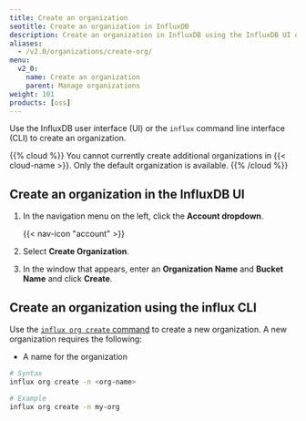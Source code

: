 ```yaml
---
title: Create an organization
seotitle: Create an organization in InfluxDB
description: Create an organization in InfluxDB using the InfluxDB UI or the influx CLI.
aliases:
  - /v2.0/organizations/create-org/
menu:
  v2_0:
    name: Create an organization
    parent: Manage organizations
weight: 101
products: [oss]
---
```


Use the InfluxDB user interface (UI) or the `influx` command line interface (CLI)
to create an organization.

{{% cloud %}}
You cannot currently create additional organizations in {{< cloud-name >}}.
Only the default organization is available.
{{% /cloud %}}

## Create an organization in the InfluxDB UI

1. In the navigation menu on the left, click the **Account dropdown**.

    {{< nav-icon "account" >}}

2. Select **Create Organization**.
3. In the window that appears, enter an **Organization Name** and **Bucket Name** and click **Create**.

## Create an organization using the influx CLI

Use the [`influx org create` command](/v2.0/reference/cli/influx/org/create)
to create a new organization. A new organization requires the following:

- A name for the organization

```sh
# Syntax
influx org create -n <org-name>

# Example
influx org create -n my-org
```
